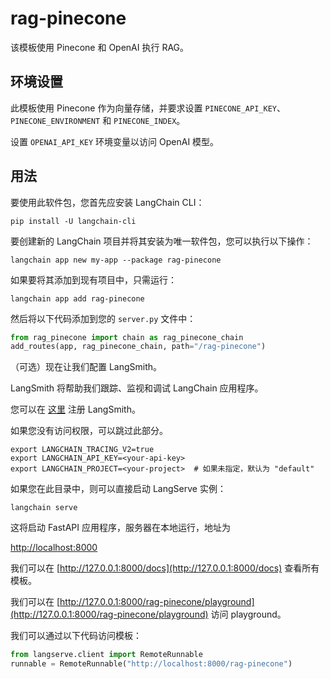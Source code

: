# rag-pinecone

该模板使用 Pinecone 和 OpenAI 执行 RAG。

## 环境设置

此模板使用 Pinecone 作为向量存储，并要求设置 `PINECONE_API_KEY`、`PINECONE_ENVIRONMENT` 和 `PINECONE_INDEX`。

设置 `OPENAI_API_KEY` 环境变量以访问 OpenAI 模型。

## 用法

要使用此软件包，您首先应安装 LangChain CLI：

```shell
pip install -U langchain-cli
```

要创建新的 LangChain 项目并将其安装为唯一软件包，您可以执行以下操作：

```shell
langchain app new my-app --package rag-pinecone
```

如果要将其添加到现有项目中，只需运行：

```shell
langchain app add rag-pinecone
```

然后将以下代码添加到您的 `server.py` 文件中：

```python
from rag_pinecone import chain as rag_pinecone_chain
add_routes(app, rag_pinecone_chain, path="/rag-pinecone")
```

（可选）现在让我们配置 LangSmith。

LangSmith 将帮助我们跟踪、监视和调试 LangChain 应用程序。

您可以在 [这里](https://smith.langchain.com/) 注册 LangSmith。

如果您没有访问权限，可以跳过此部分。

```shell
export LANGCHAIN_TRACING_V2=true
export LANGCHAIN_API_KEY=<your-api-key>
export LANGCHAIN_PROJECT=<your-project>  # 如果未指定，默认为 "default"
```

如果您在此目录中，则可以直接启动 LangServe 实例：

```shell
langchain serve
```

这将启动 FastAPI 应用程序，服务器在本地运行，地址为

[http://localhost:8000](http://localhost:8000)

我们可以在 [http://127.0.0.1:8000/docs](http://127.0.0.1:8000/docs) 查看所有模板。

我们可以在 [http://127.0.0.1:8000/rag-pinecone/playground](http://127.0.0.1:8000/rag-pinecone/playground) 访问 playground。

我们可以通过以下代码访问模板：

```python
from langserve.client import RemoteRunnable
runnable = RemoteRunnable("http://localhost:8000/rag-pinecone")
```